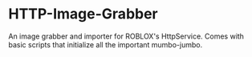 # HTTP-Image-Grabber

An image grabber and importer for ROBLOX's HttpService.
Comes with basic scripts that initialize all the important mumbo-jumbo.
